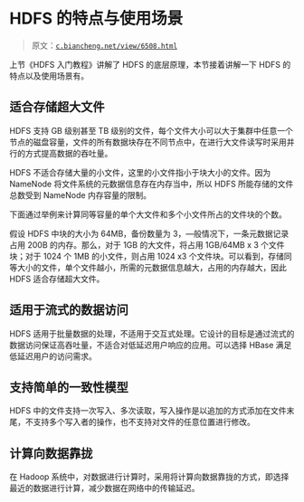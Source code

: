 # HDFS 的特点与使用场景

> 原文：[`c.biancheng.net/view/6508.html`](http://c.biancheng.net/view/6508.html)

上节《HDFS 入门教程》讲解了 HDFS 的底层原理，本节接着讲解一下 HDFS 的特点以及使用场景有。

## 适合存储超大文件

HDFS 支持 GB 级别甚至 TB 级别的文件，每个文件大小可以大于集群中任意一个节点的磁盘容量，文件的所有数据块存在不同节点中，在进行大文件读写时采用并行的方式提高数据的吞吐量。

HDFS 不适合存储大量的小文件，这里的小文件指小于块大小的文件。因为 NameNode 将文件系统的元数据信息存在内存当中，所以 HDFS 所能存储的文件总数受到 NameNode 内存容量的限制。

下面通过举例来计算同等容量的单个大文件和多个小文件所占的文件块的个数。

假设 HDFS 中块的大小为 64MB，备份数量为 3，—般情况下，一条元数据记录占用 200B 的内存。那么，对于 1GB 的大文件，将占用 1GB/64MB x 3 个文件块；对于 1024 个 1MB 的小文件，则占用 1024 x3 个文件块。可以看到，存储同等大小的文件，单个文件越小，所需的元数据信息越大，占用的内存越大，因此 HDFS 适合存储超大文件。

## 适用于流式的数据访问

HDFS 适用于批量数据的处理，不适用于交互式处理。它设计的目标是通过流式的数据访问保证高吞吐量，不适合对低延迟用户响应的应用。可以选择 HBase 满足低延迟用户的访问需求。

## 支持简单的一致性模型

HDFS 中的文件支持一次写入、多次读取，写入操作是以追加的方式添加在文件末尾，不支持多个写入者的操作，也不支持对文件的任意位置进行修改。

## 计算向数据靠拢

在 Hadoop 系统中，对数据进行计算时，采用将计算向数据靠拢的方式，即选择最近的数据进行计算，减少数据在网络中的传输延迟。